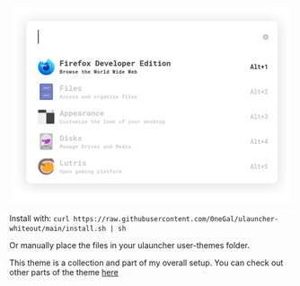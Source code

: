 ![](image.png)

Install with: `curl https://raw.githubusercontent.com/0neGal/ulauncher-whiteout/main/install.sh | sh`

Or manually place the files in your ulauncher user-themes folder.

This theme is a collection and part of my overall setup. You can check out other parts of the theme [here](https://github.com/0neGal/whiteout)
